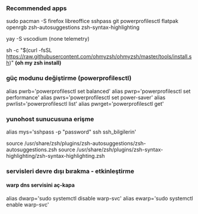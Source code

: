 ### Recommended apps

sudo pacman -S firefox libreoffice sshpass git powerprofilesctl flatpak openrgb zsh-autosuggestions zsh-syntax-highlighting
 
yay -S vscodium (none telemetry)

sh -c "$(curl -fsSL https://raw.githubusercontent.com/ohmyzsh/ohmyzsh/master/tools/install.sh)" **(oh my zsh install)**

### güç modunu değiştirme (powerprofilesctl)

alias pwrb='powerprofilesctl set balanced'
alias pwrp='powerprofilesctl set performance'
alias pwrs='powerprofilesctl set power-saver'
alias pwrlist='powerprofilesctl list'
alias pwrget='powerprofilesctl get'

### yunohost sunucusuna erişme

alias mys='sshpass -p "password" ssh ssh_bilgilerin'

source /usr/share/zsh/plugins/zsh-autosuggestions/zsh-autosuggestions.zsh
source /usr/share/zsh/plugins/zsh-syntax-highlighting/zsh-syntax-highlighting.zsh

### servisleri devre dışı bırakma - etkinleştirme

#### warp dns servisini aç-kapa
alias dwarp='sudo systemctl disable warp-svc'
alias ewarp='sudo systemctl enable warp-svc'
